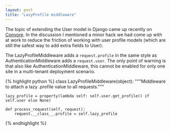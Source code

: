 ```yaml
---
layout: post
title: "LazyProfile middleware"
---
```


The topic of extending the User model in Django came up recently on
[Convore](https://convore.com/django-community/customizing-your-user-model/).
In the discussion I mentioned a minor hack we had come up with at work to
reduce the friction of working with user profile models (which are still the
safest way to add extra fields to User).

The LazyProfileMiddleware adds a ``request.profile`` in the same style as
AuthenticationMiddleware adds a ``request.user``. The only point of warning is
that also like AuthenticationMiddleware, this cannot be enabled for only one
site in a multi-tenant deployment scenario.

{% highlight python %}
class LazyProfileMiddleware(object):
    """Middleware to attach a lazy .profile value to all requests."""

    lazy_profile = property(lambda self: self.user.get_profile() if self.user else None)

    def process_request(self, request):
        request.__class__.profile = self.lazy_profile
{% endhighlight %}

